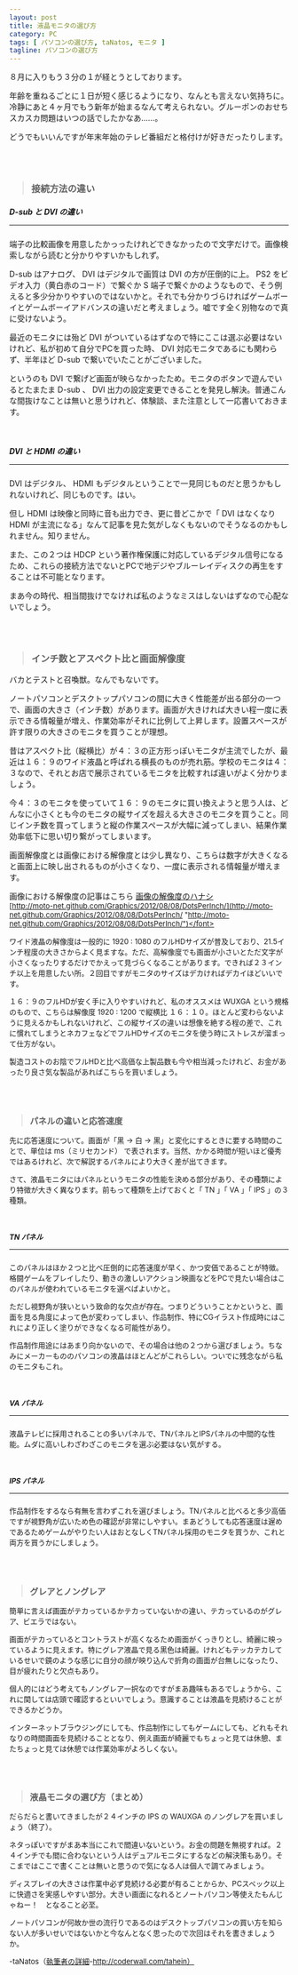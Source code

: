 ```yaml
---
layout: post
title: 液晶モニタの選び方
category: PC
tags: [ パソコンの選び方, taNatos, モニタ ]
tagline: パソコンの選び方
---
```


８月に入りもう３分の１が経とうとしております。

年齢を重ねるごとに１日が短く感じるようになり、なんとも言えない気持ちに。冷静にあと４ヶ月でもう新年が始まるなんて考えられない。グルーポンのおせちスカスカ問題はいつの話でしたかなあ……。

どうでもいいんですが年末年始のテレビ番組だと格付けが好きだったりします。

<br>

<br>

> ### 接続方法の違い ###


##### D-sub と DVI の違い <hr size="1" />

端子の比較画像を用意したかっったけれどできなかったので文字だけで。画像検索しながら読むと分かりやすいかもしれず。

D-sub はアナログ、 DVI はデジタルで画質は DVI の方が圧倒的に上。 PS2 をビデオ入力（黄白赤のコード）で繋ぐか S 端子で繋ぐかのようなもので、そう例えると多少分かりやすいのではないかと。それでも分かりづらければゲームボーイとゲームボーイアドバンスの違いだと考えましょう。嘘です全く別物なので真に受けないよう。

最近のモニタには殆ど DVI がついているはずなので特にここは選ぶ必要はないけれど、私が初めて自分でPCを買った時、 DVI 対応モニタであるにも関わらず、半年ほど D-sub で繋いでいたことがございました。

というのも DVI で繋げど画面が映らなかったため。モニタのボタンで遊んでいるとたまたま D-sub 、 DVI 出力の設定変更できることを発見し解決。普通こんな間抜けなことは無いと思うけれど、体験談、また注意として一応書いておきます。

 
<br>

##### DVI と HDMI の違い <hr size="1" />

DVI はデジタル、 HDMI もデジタルということで一見同じものだと思うかもしれないけれど、同じものです。はい。

但し HDMI は映像と同時に音も出力でき、更に昔どこかで「 DVI はなくなり HDMI が主流になる」なんて記事を見た気がしなくもないのでそうなるのかもしれません。知りません。

また、この２つは HDCP という著作権保護に対応しているデジタル信号になるため、これらの接続方法でないとPCで地デジやブルーレイディスクの再生をすることは不可能となります。

まあ今の時代、相当間抜けでなければ私のようなミスはしないはずなので心配ないでしょう。

<br>

<br>

> ### インチ数とアスペクト比と画面解像度 ###


バカとテストと召喚獣。なんでもないです。


ノートパソコンとデスクトップパソコンの間に大きく性能差が出る部分の一つで、画面の大きさ（インチ数）があります。画面が大きければ大きい程一度に表示できる情報量が増え、作業効率がそれに比例して上昇します。設置スペースが許す限りの大きさのモニタを買うことが理想。

昔はアスペクト比（縦横比）が４：３の正方形っぽいモニタが主流でしたが、最近は１６：９のワイド液晶と呼ばれる横長のものが売れ筋。学校のモニタは４：３なので、それとお店で展示されているモニタを比較すれば違いがよく分かりましょう。

今４：３のモニタを使っていて１６：９のモニタに買い換えようと思う人は、どんなに小さくとも今のモニタの縦サイズを超える大きさのモニタを買うこと。同じインチ数を買ってしまうと縦の作業スペースが大幅に減ってしまい、結果作業効率低下に思い切り繋がってしまいます。

画面解像度とは画像における解像度とは少し異なり、こちらは数字が大きくなると画面上に映し出されるものが小さくなり、一度に表示される情報量が増えます。

画像における解像度の記事はこちら
<a href="http://moto-net.github.com/Graphics/2012/08/08/DotsPerInch/">画像の解像度のハナシ</a><br>
<font size ="2">[http://moto-net.github.com/Graphics/2012/08/08/DotsPerInch/](http://moto-net.github.com/Graphics/2012/08/08/DotsPerInch/ "http://moto-net.github.com/Graphics/2012/08/08/DotsPerInch/")</font>

ワイド液晶の解像度は一般的に 1920 : 1080 のフルHDサイズが普及しており、21.5インチ程度の大きさからよく見ますな。ただ、高解像度でも画面が小さいとただ文字が小さくなったりするだけでかえって見づらくなることがあります。できれば２３インチ以上を用意したい所。２回目ですがモニタのサイズはデカければデカイほどいいです。

１６：９のフルHDが安く手に入りやすいけれど、私のオススメは WUXGA という規格のもので、こちらは解像度 1920 : 1200 で縦横比 １６：１０。ほとんど変わらないように見えるかもしれないけれど、この縦サイズの違いは想像を絶する程の差で、これに慣れてしまうとネカフェなどでフルHDサイズのモニタを使う時にストレスが溜まって仕方がない。

製造コストのお陰でフルHDと比べ高価な上製品数も今や相当減ったけれど、お金があったり良さ気な製品があればこちらを買いましょう。

<br>

<br>

> ### パネルの違いと応答速度 ###


先に応答速度について。画面が「黒 → 白 → 黒」と変化にするときに要する時間のことで、単位は ms（ミリセカンド） で表されます。当然、かかる時間が短いほど優秀ではあるけれど、次で解説するパネルにより大きく差が出てきます。

さて、液晶モニタにはパネルというモニタの性能を決める部分があり、その種類により特徴が大きく異なります。前もって種類を上げておくと「 TN 」「 VA 」「 IPS 」の３種類。

<br>

##### TN パネル <hr size="1" />

このパネルはほか２つと比べ圧倒的に応答速度が早く、かつ安価であることが特徴。格闘ゲームをプレイしたり、動きの激しいアクション映画などをPCで見たい場合はこのパネルが使われているモニタを選べばよいかと。

ただし視野角が狭いという致命的な欠点が存在。つまりどういうことかというと、画面を見る角度によって色が変わってしまい、作品制作、特にCGイラスト作成時にはこれにより正しく塗りができなくなる可能性があり。

作品制作用途にはあまり向かないので、その場合は他の２つから選びましょう。ちなみにメーカーもののパソコンの液晶はほとんどがこれらしい。ついでに残念ながら私のモニタもこれ。

<br>

##### VA パネル <hr size="1" />

液晶テレビに採用されることの多いパネルで、TNパネルとIPSパネルの中間的な性能。ムダに高いしわざわざこのモニタを選ぶ必要はない気がする。

<br>

##### IPS パネル <hr size="1" />

作品制作をするなら有無を言わずこれを選びましょう。TNパネルと比べると多少高価ですが視野角が広いため色の確認が非常にしやすい。まあどうしても応答速度は遅めであるためゲームがやりたい人はおとなしくTNパネル採用のモニタを買うか、これと両方を買うかにしましょう。

<br>

<br>

> ### グレアとノングレア ###


簡単に言えば画面がテカっているかテカっていないかの違い、テカっているのがグレア、ビエラではない。

画面がテカっているとコントラストが高くなるため画面がくっきりとし、綺麗に映っているように見えます。特にグレア液晶で見る黒色は綺麗。けれどもテッカテカしているせいで鏡のような感じに自分の顔が映り込んで折角の画面が台無しになったり、目が疲れたりと欠点もあり。

個人的にはどう考えてもノングレア一択なのですがまあ趣味もあるでしょうから、これに関しては店頭で確認するといいでしょう。意識することは液晶を見続けることができるかどうか。

インターネットブラウジングにしても、作品制作にしてもゲームにしても、どれもそれなりの時間画面を見続けることとなり、例え画面が綺麗でもちょっと見ては休憩、またちょっと見ては休憩では作業効率がよろしくない。



<br>

<br>

> ### 液晶モニタの選び方（まとめ） ###


だらだらと書いてきましたが２４インチの IPS の WAUXGA のノングレアを買いましょう（終了）。

ネタっぽいですがまあ本当にこれで間違いないという。お金の問題を無視すれば。２４インチでも間に合わないという人はデュアルモニタにするなどの解決策もあり。そこまではここで書くことは無いと思うので気になる人は個人で調てみましょう。

ディスプレイの大きさは作業中必ず見続ける必要が有ることからか、PCスペック以上に快適さを実感しやすい部分。大きい画面になれるとノートパソコン等使えたもんじゃねー！　となること必至。

ノートパソコンが何故か世の流行りであるのはデスクトップパソコンの買い方を知らない人が多いせいではないかと今なんとなく思ったので次回はそれを書きましょうか。

 -taNatos（[執筆者の詳細](http://coderwall.com/tahein)-http://coderwall.com/tahein）